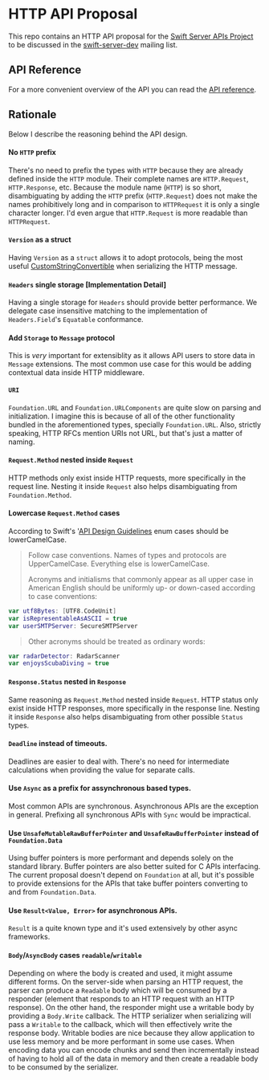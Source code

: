 # HTTP API Proposal

This repo contains an HTTP API proposal for the [Swift Server APIs Project](https://swift.org/server-apis/) to be discussed in the [swift-server-dev](https://lists.swift.org/mailman/listinfo/swift-server-dev) mailing list.

## API Reference

For a more convenient overview of the API you can read the [API reference](https://paulofaria.github.io/http-api-proposal/).

## Rationale

Below I describe the reasoning behind the API design.

#### No `HTTP` prefix

There's no need to prefix the types with `HTTP` because they are already defined inside the `HTTP` module. Their complete names are `HTTP.Request`, `HTTP.Response`, etc. Because the module name (`HTTP`) is so short, disambiguating by adding the `HTTP` prefix (`HTTP.Request`) does not make the names prohibitively long and in comparison to `HTTPRequest` it is only a single character longer. I'd even argue that `HTTP.Request` is more readable than `HTTPRequest`.

#### `Version` as a struct 

Having `Version` as a `struct` allows it to adopt protocols, being the most useful [CustomStringConvertible](https://github.com/paulofaria/http-proposal/blob/master/Sources/HTTP.swift#L31) when serializing the HTTP message.

#### `Headers` single storage [Implementation Detail]

Having a single storage for `Headers` should provide better performance. We delegate case insensitive matching to the implementation of `Headers.Field`'s `Equatable` conformance.

#### Add `Storage` to `Message` protocol

This is *very* important for extensiblity as it allows API users to store data in `Message` extensions. The most common use case for this would be adding contextual data inside HTTP middleware.

#### `URI`

`Foundation.URL` and `Foundation.URLComponents` are quite slow on parsing and initialization. I imagine this is because of all of the other functionality bundled in the aforementioned types, specially `Foundation.URL`. Also, strictly speaking, HTTP RFCs mention URIs not URL, but that's just a matter of naming.

#### `Request.Method` nested inside `Request`

HTTP methods only exist inside HTTP requests, more specifically in the request line. Nesting it inside `Request` also helps disambiguating from `Foundation.Method`.

#### Lowercase `Request.Method` cases

According to Swift's '[API Design Guidelines](https://swift.org/documentation/api-design-guidelines/) enum cases should be lowerCamelCase.

> Follow case conventions. Names of types and protocols are UpperCamelCase. Everything else is lowerCamelCase.
> 
> Acronyms and initialisms that commonly appear as all upper case in American English should be uniformly up- or down-cased according to case conventions:

```swift
var utf8Bytes: [UTF8.CodeUnit]
var isRepresentableAsASCII = true
var userSMTPServer: SecureSMTPServer
```

> Other acronyms should be treated as ordinary words:

```swift
var radarDetector: RadarScanner
var enjoysScubaDiving = true
```

#### `Response.Status` nested in `Response`

Same reasoning as `Request.Method` nested inside `Request`. HTTP status only exist inside HTTP responses, more specifically in the response line. Nesting it inside `Response` also helps disambiguating from other possible `Status` types.

#### `Deadline` instead of timeouts.

Deadlines are easier to deal with. There's no need for intermediate calculations when providing the value for separate calls.

#### Use `Async` as a prefix for assynchronous based types.

Most common APIs are synchronous. Asynchronous APIs are the exception in general. Prefixing all synchronous APIs with `Sync` would be impractical.

#### Use `UnsafeMutableRawBufferPointer` and `UnsafeRawBufferPointer` instead of `Foundation.Data`

Using buffer pointers is more performant and depends solely on the standard library. Buffer pointers are also better suited for C APIs interfacing. The current proposal doesn't depend on `Foundation` at all, but it's possible to provide extensions for the APIs that take buffer pointers converting to and from `Foundation.Data`.

#### Use `Result<Value, Error>` for asynchronous APIs.

`Result` is a quite known type and it's used extensively by other async frameworks.

#### `Body`/`AsyncBody` cases `readable`/`writable`

Depending on where the body is created and used, it might assume different forms. On the server-side when parsing an HTTP request, the parser can produce a `Readable` body which will be consumed by a responder (element that responds to an HTTP request with an HTTP response). On the other hand, the responder might use a writable body by providing a `Body.Write` callback. The HTTP serializer when serializing will pass a `Writable` to the callback, which will then effectively write the response body. Writable bodies are nice because they allow application to use less memory and be more performant in some use cases. When encoding data you can encode chunks and send then incrementally instead of having to hold all of the data in memory and then create a readable body to be consumed by the serializer.
